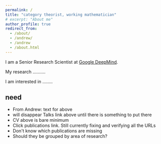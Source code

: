 ```yaml
---
permalink: /
title: "category theorist, working mathematician"
# excerpt: "About me"
author_profile: true
redirect_from: 
  - /about/
  - /andrew/
  - /andrew
  - /about.html
---
```

I am a Senior Research Scientist at [Google DeepMind](https://deepmind.google). 

My research ..........

I am interested in ........


## need

- From Andrew: text for above
- will disappear Talks link above until there is something to put there
- CV above is bare minimum
- Click publications link.  Still currently fixing and verifying all the URLs
- Don't know which publications are missing
- Should they be grouped by area of research?

